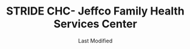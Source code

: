 ---
layout: location-page
date: Last Modified
description: "Local COVID-19 testing is available at STRIDE CHC- Jeffco Family Health Services Center in Wheat Ridge, Colorado, USA."
permalink: "locations/colorado/wheat-ridge/stride-chc-jeffco-family-health-services-center/"
tags:
  - locations
  - colorado
title: STRIDE CHC- Jeffco Family Health Services Center 
uniqueName: stride-chc-jeffco-family-health-services-center
state: Colorado
stateAbbr: CO
hood: "Wheat Ridge"
address: "7495 W. 29th Avenue"
city: "Wheat Ridge"
zip: "80033"
zipsNearby: "80510 80420 80001 80002 80003 80004 80005 80006 80007 80610 80010 80011 80012 80013 80014 80015 80016 80017 80018 80019 80040 80041 80042 80044 80045 80046 80047 80421 80512 80102 80513 80422 80301 80302 80303 80304 80305 80306 80307 80308 80309 80310 80314 80321 80322 80323 80328 80329 80424 80601 80602 80603 80020 80021 80023 80038 80103 80809 80104 80108 80109 80427 80924 80022 80037 80433 80514 80105 80201 80202 80203 80204 80205 80206 80207 80208 80209 80210 80211 80212 80214 80215 80216 80217 80218 80219 80220 80221 80222 80223 80224 80225 80226 80227 80228 80229 80230 80231 80232 80233 80234 80235 80236 80237 80238 80239 80241 80243 80244 80246 80247 80248 80249 80250 80251 80252 80256 80257 80259 80260 80261 80262 80263 80264 80265 80266 80271 80273 80274 80279 80280 80281 80290 80291 80293 80294 80295 80299 80435 80497 80498 80814 80515 80436 80024 80614 80615 80106 80025 80107 80438 80110 80111 80112 80113 80150 80151 80155 80516 80511 80517 80620 80437 80439 80432 80440 80456 80520 80816 80521 80522 80523 80524 80525 80526 80527 80528 80553 80621 80116 80442 80530 80443 80622 80444 80623 80624 80532 80401 80402 80403 80419 80446 80447 80631 80632 80633 80634 80638 80639 80819 80640 80451 80642 80533 80452 80453 80454 80455 80534 80643 80644 80117 80457 80026 80827 80535 80118 80645 80120 80121 80122 80123 80124 80125 80126 80127 80128 80129 80130 80160 80161 80162 80163 80165 80166 80501 80502 80503 80504 80027 80131 80537 80538 80539 80646 80540 80541 80542 80543 80132 80465 80466 80544 80133 80134 80138 80468 80831 80425 80470 80471 80651 80652 80474 80135 80546 80448 80475 80476 80136 80478 80547 80840 80841 80481 80137 80030 80031 80035 80036 80033 80034 80550 80551 80482 80863 80866 80028" 
mapUrl: "http://maps.apple.com/?q=STRIDE+CHC-+Jeffco+Family+Health+Services+Center&address=7495+W+29th+Avenue,Wheat+Ridge,Colorado,80033"
locationType: Drive-thru
phone: "303-360-6276"
website: "https://stridechc.org/"
onlineBooking: undefined
closed: undefined
closedUpdate: April 18th, 2020
notes: "Free. Limited test kits available."
days: Weekdays
hours: 9AM-4PM
altDays: Saturdays
altHours: 9AM-1PM
ctaMessage: Learn more
ctaUrl: "https://stridechc.org/"
---